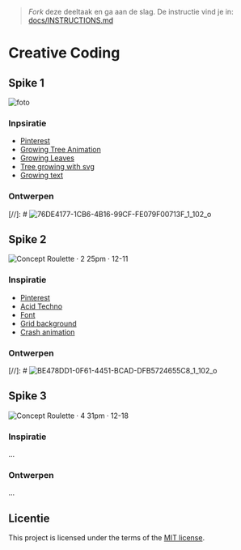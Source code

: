 > _Fork_ deze deeltaak en ga aan de slag. 
De instructie vind je in: [docs/INSTRUCTIONS.md](docs/INSTRUCTIONS.md)

# Creative Coding

## Spike 1

![foto](https://github.com/luukbrauckmann/creative-coding/assets/47314813/288ccc5b-3add-4ee4-93a4-7aa10a3821cb)

### Inpsiratie

- [Pinterest](https://nl.pinterest.com/search/pins/?q=folk%20botanical&rs=typed)
- [Growing Tree Animation](https://codepen.io/aranja/pen/jbjxNZ?css-preprocessor=none)
- [Growing Leaves](https://gsap.com/community/forums/topic/19688-animation-grow-tree-branch-with-leaves/)
- [Tree growing with svg](https://codepen.io/Myau/pen/wbmmeK)
- [Growing text](https://codepen.io/mandymichael/details/YYaWop)

### Ontwerpen

[//]: # ![76DE4177-1CB6-4B16-99CF-FE079F00713F_1_102_o](https://github.com/luukbrauckmann/back-to-static-creative-coding/assets/47314813/5f03f75e-24d9-4b98-90b0-803b7cc39fd6)

## Spike 2

![Concept Roulette · 2 25pm · 12-11](https://github.com/luukbrauckmann/back-to-static-creative-coding/assets/47314813/6028e72b-d3b1-4ddd-ab1d-b1c1c899ab46)

### Inspiratie

- [Pinterest](https://nl.pinterest.com/search/pins/?q=acid%20graphic&rs=typed)
- [Acid Techno](https://nl.pinterest.com/pin/585468020329076120/)
- [Font](https://www.behance.net/gallery/172405413/THREADS-FREE-FONT-Y2K-FREE-ACID-GRAPHICS-BRUTALISM?tracking_source=search_projects&l=0)
- [Grid background](https://codepen.io/jh3y/pen/poGqQbL)
- [Crash animation](https://simple-set-demos.glitch.me/dust-no-raf/)

### Ontwerpen

[//]: # ![BE478DD1-0F61-4451-BCAD-DFB5724655C8_1_102_o](https://github.com/luukbrauckmann/back-to-static-creative-coding/assets/47314813/26e5483f-a066-43e8-bb26-484e3cce6f6a)

## Spike 3

![Concept Roulette · 4 31pm · 12-18](https://github.com/luukbrauckmann/back-to-static-creative-coding/assets/47314813/9397aa86-5d65-41e8-bac5-9e57dd8d64cf)

### Inspiratie

...

### Ontwerpen

...

## Licentie

This project is licensed under the terms of the [MIT license](./LICENSE).
